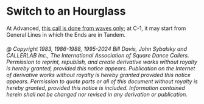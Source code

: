 
# Switch to an Hourglass

At Advanced,
[this call is done from waves only](../a2/switch_to_a_diamond.md); at
C-1, it may start from General Lines in which the Ends are in Tandem.

###### @ Copyright 1983, 1986-1988, 1995-2024 Bill Davis, John Sybalsky and CALLERLAB Inc., The International Association of Square Dance Callers. Permission to reprint, republish, and create derivative works without royalty is hereby granted, provided this notice appears. Publication on the Internet of derivative works without royalty is hereby granted provided this notice appears. Permission to quote parts or all of this document without royalty is hereby granted, provided this notice is included. Information contained herein shall not be changed nor revised in any derivation or publication.
